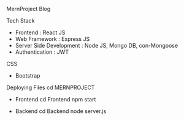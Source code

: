 MernProject Blog

Tech Stack
* Frontend : React JS
* Web Framework : Express JS
* Server Side Development : Node JS, Mongo DB, con-Mongoose 
* Authentication : JWT

CSS
* Bootstrap

Deploying Files 
cd MERNPROJECT
* Frontend
  cd Frontend
  npm start
  
* Backend
  cd Backend
  node server.js
